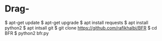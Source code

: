 # Drag-


$ apt-get update
$ apt-get upgrade
$ apt install requests
$ apt install python2
$ apt intsall git
$ git clone https://github.com/rafikhalbi/BFR
$ cd BFR
$ python2 bfr.py
